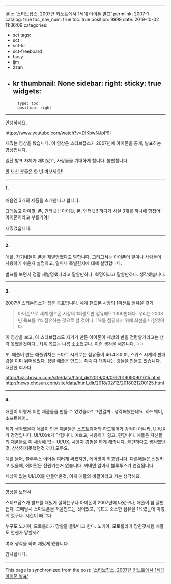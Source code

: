 
---
title: '스티브잡스, 2007년 키노트에서 1세대 아이폰 발표'
permlink: 2007-1
catalog: true
toc_nav_num: true
toc: true
position: 9999
date: 2019-10-02 11:36:09
categories:
- sct
tags:
- sct
- sct-kr
- sct-freeboard
- busy
- jjm
- zzan
- kr
thumbnail: None
sidebar:
    right:
        sticky: true
widgets:
    -
        type: toc
        position: right
---


안녕하세요. 

https://www.youtube.com/watch?v=DIKbwNJpP9I

재밌는 영상을 봤습니다. 이 영상은 스티브잡스가 2007년에 아이폰을 공개, 발표하는 영상입니다.

일단 발표 자체가 재미있고, 사람들을 기대하게 합니다. 볼만합니다.

안 보신 분들은 한 번 봐보세요!!

---

#### 1.

처음엔 3개의 제품을 소개한다고 합니다. 

그래놓고 아이팟, 폰, 인터넷 !! 아이팟, 폰, 인터넷!! 하다가 사실 3개를 하나에 합쳤어! 아이폰이라고 부를거야!

재밌었습니다.

----

#### 2.

애플, 자기네들이 폰을 재발명했다고 말합니다. 그리고서는 아이폰이 얼마나 사람들이 사용하기 쉬운지 설명하고, 얼마나 특별한지에 대해 설명합니다. 

발표를 보면서 정말 재발명했다라고 말할만하다. 혁명이라고 말할만하다. 생각했습니다.

---

#### 3.

2007년 스티븐잡스가 잡은 목표입니다. 세계 핸드폰 시장의 1퍼센트 점유율 갖기

> 아이폰으로 세계 핸드폰 시장의  1퍼센트만 점유해도 1000만대다. 우리는 2008년 목표를 1% 점유하는 것으로 할 것이다. 1%를 점유하기 위해 최선을 다할것이다.

이 영상을 보고, 아 스티브잡스도 자기가 만든 아이폰이 세상의 반을 점령할거라고는 생각 못했을것이다.. 처음 목표는 나름 소소했구나. 이런 생각을 해봅니다.ㅋㅋ

또, 애플이 만든 애플워치는 스마트 시계로는 점유율이 46.4%이며, 스위스 시계의 판매량을 이미 뛰어넘었다. 정말 애플은 만드는 족족 다 대박나는 것들을 만들고 있습니다. 대단한 회사다.

http://biz.chosun.com/site/data/html_dir/2019/09/09/2019090901615.html
http://news.chosun.com/site/data/html_dir/2018/02/12/2018021200125.html

---

#### 4.

애플이 어떻게 이런 제품들을 만들 수 있었을까? 그런걸까.. 생각해봤는데요. 하드웨어, 소프트웨어.. 

제가 생각했을때 애플이 만든 제품들은 소프트웨어와 하드웨어가 강점이 아니라, UI/UX가 강점입니다. UI/UXrk가 막힙니다. 예쁘고, 사용하기 쉽고, 편합니다. 애플은 자신들의 재품들로 이 세상에 없는 UI/UX, 사용자 경험을 하게 해줍니다. 불편하다고 생각했던것, 상상하지못했던것 까지 모두요.

예를 들어, 블루투스 이어폰 여러개 써봤지만, 에어팟이 최고입니다. 다른애들은 전원키고 있을때, 에어팟은 전원키는거 없습니다. 꺼내면 알아서 블루투스가 연결됩니다. 

세상이 없는 UI/UX를 만들어온것, 이게 애플의 비결이라고 저는 생각해요.

----

영상을 보면서 

스티브잡스가 발표를 재밌게 잘하는구나
아이폰이 2007년에 나왔구나, 애플이 참 잘만든다.
그때당시 스마트폰을 처음만드는 것이었고, 목표도 소소한 점유율 1%였는데 이렇게 컸구나. 
시간이 빠르다.

누구도 노키아, 모토롤라가 망할줄 몰랐다고 한다. 노키아, 모토롤라가 망한것처럼 애플도 언젠가 망할까? 

여러 생각을 하며 재밌게 봤습니다.

감사합니다.

- - -

This page is synchronized from the post: ['스티브잡스, 2007년 키노트에서 1세대 아이폰 발표'](https://steemit.com/@jacobyu/2007-1)
